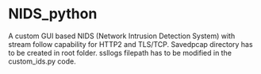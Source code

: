 # NIDS_python
A custom GUI based NIDS (Network Intrusion Detection System) with stream follow capability for HTTP2 and TLS/TCP.
Savedpcap directory has to be created in root folder.
ssllogs filepath has to be modified in the custom_ids.py code.
